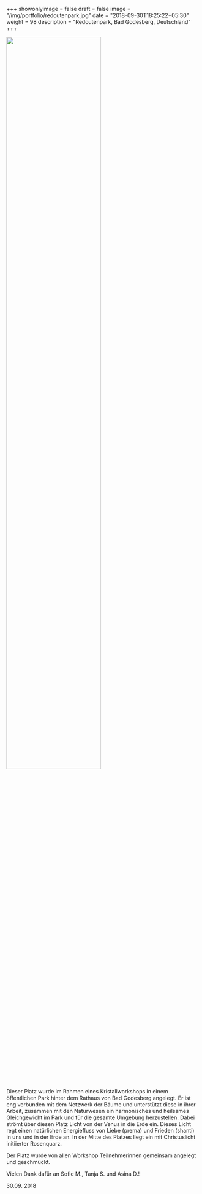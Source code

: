 +++
showonlyimage = false
draft = false
image = "/img/portfolio/redoutenpark.jpg"
date = "2018-09-30T18:25:22+05:30"
weight = 98
description = "Redoutenpark, Bad Godesberg, Deutschland"
+++

<img src="/img/portfolio/redoutenpark.jpg" width=70% id="bildImText"/>

Dieser Platz wurde im Rahmen eines Kristallworkshops in einem öffentlichen Park hinter dem Rathaus von Bad Godesberg angelegt. Er ist eng verbunden mit dem Netzwerk der Bäume und unterstützt diese in ihrer Arbeit, zusammen mit den Naturwesen ein harmonisches und heilsames Gleichgewicht im Park und für die gesamte Umgebung herzustellen. Dabei strömt über diesen Platz Licht von der Venus in die Erde ein. Dieses Licht regt einen natürlichen Energiefluss von Liebe (prema) und Frieden (shanti) in uns und in der Erde an.
In der Mitte des Platzes liegt ein mit Christuslicht initiierter Rosenquarz.

Der Platz wurde von allen Workshop Teilnehmerinnen gemeinsam angelegt und geschmückt.

Vielen Dank dafür an Sofie M., Tanja S. und Asina D.!

30.09. 2018
